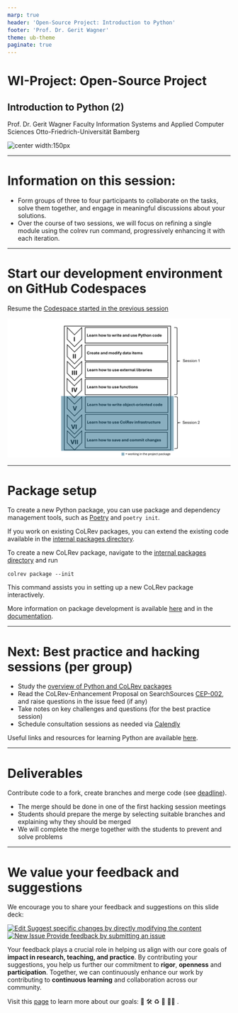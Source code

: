 ```yaml
---
marp: true
header: 'Open-Source Project: Introduction to Python'
footer: 'Prof. Dr. Gerit Wagner'
theme: ub-theme
paginate: true
---
```


<!-- paginate: true -->

<!-- _class: centered -->

# WI-Project: Open-Source Project

## Introduction to Python (2)

Prof. Dr. Gerit Wagner
Faculty Information Systems and Applied Computer Sciences
Otto-Friedrich-Universität Bamberg

![center width:150px](../assets/qr-open-source-project.png)

---

# Information on this session:

- Form groups of three to four participants to collaborate on the tasks, solve them together, and engage in meaningful discussions about your solutions.
- Over the course of two sessions, we will focus on refining a single module using the colrev run command, progressively enhancing it with each iteration.

---

# Start our development environment on GitHub Codespaces

Resume the [Codespace started in the previous session](https://github.com/CoLRev-Environment/colrev)

![width:700px center](../assets/python_overview_all.PNG)

---

# Package setup

To create a new Python package, you can use package and dependency management tools, such as [Poetry](https://python-poetry.org/) and `poetry init`.

If you work on existing CoLRev packages, you can extend the existing code available in the [internal packages directory](https://github.com/CoLRev-Environment/colrev/tree/main/colrev/packages).

To create a new CoLRev package, navigate to the [internal packages directory](https://github.com/CoLRev-Environment/colrev/tree/main/colrev/packages) and run

```
colrev package --init
```

This command assists you in setting up a new CoLRev package interactively.

More information on package development is available [here](../docs/week_3_python_packages) and in the [documentation](https://colrev-environment.github.io/colrev/dev_docs/packages.html).

---

# Next: Best practice and hacking sessions (per group)

- Study the [overview of Python and CoLRev packages](../docs/week_3_python_packages)
- Read the CoLRev-Enhancement Proposal on SearchSources [CEP-002](https://colrev-environment.github.io/colrev/foundations/cep/cep003_search_sources.html), and raise questions in the issue feed (if any)
- Take notes on key challenges and questions (for the best practice session)
- Schedule consultation sessions as needed via [Calendly](https://calendly.com/gerit-wagner/30min?month=2023-10)

Useful links and resources for learning Python are available [here](../docs/resources).

---

# Deliverables

Contribute code to a fork, create branches and merge code (see [deadline](index.html#deliverables)).

- The merge should be done in one of the first hacking session meetings
- Students should prepare the merge by selecting suitable branches and explaining why they should be merged
- We will complete the merge together with the students to prevent and solve problems

---
# We value your feedback and suggestions

We encourage you to share your feedback and suggestions on this slide deck:

<a href="https://github.com/digital-work-lab/open-source-project/edit/main/slides/04-python_2w.md" target="_blank">
  <img src="../assets/iconmonstr-pencil-lined.svg" alt="Edit" width="32" height="32"> Suggest specific changes by directly modifying the content
</a>
<br>
<a href="https://github.com/digital-work-lab/open-source-project/issues/new" target="_blank">
  <img src="../assets/iconmonstr-info-12.svg" alt="New Issue" width="32" height="32"> Provide feedback by submitting an issue
</a>
<br>

Your feedback plays a crucial role in helping us align with our core goals of **impact in research, teaching, and practice**. By contributing your suggestions, you help us further our commitment to **rigor**, **openness** and **participation**. Together, we can continuously enhance our work by contributing to **continuous learning** and collaboration across our community.

Visit this <a href="https://digital-work-lab.github.io/handbook/docs/10-lab/10_processes/10.01.goals.html" target="_blank">page</a> to learn more about our goals:  🚀 🛠️ ♻️ 🙏 🧑‍🎓️ . 
